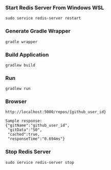 ### Start Redis Server From Windows WSL
	sudo service redis-server restart

### Generate Gradle Wrapper
	gradle wrapper

### Build Application
	gradlew build
	
### Run 
	gradlew run
	
### Browser
	http://localhost:5000/repos/{github_user_id}
	
	Sample response:
	{"gitName":"github_user_id",
	 "gitData":"50",
	 "cached":true,
	 "responseTime":"0.694ms"}

### Stop Redis Server
	sudo service redis-server stop
	